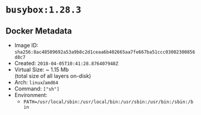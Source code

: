 # `busybox:1.28.3`

## Docker Metadata

- Image ID: `sha256:8ac48589692a53a9b8c2d1ceaa6b402665aa7fe667ba51ccc03002300856d8c7`
- Created: `2018-04-05T10:41:28.876407948Z`
- Virtual Size: ~ 1.15 Mb  
  (total size of all layers on-disk)
- Arch: `linux`/`amd64`
- Command: `["sh"]`
- Environment:
  - `PATH=/usr/local/sbin:/usr/local/bin:/usr/sbin:/usr/bin:/sbin:/bin`
